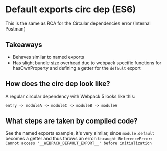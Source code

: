 # Default exports circ dep (ES6)

This is the same as RCA for the Circular dependencies error (Internal Postman)

## Takeaways

- Behaves similar to named exports
- Has slight bundle size overhead due to webpack specific functions for hasOwnProperty and defining a getter for the `default` export

## How does the circ dep look like?

A regular circular dependency with Webpack 5 looks like this:

```
entry -> moduleA -> moduleC -> moduleB -> moduleA
```

## What steps are taken by compiled code?

See the named exports example, it's very similar, since `module.default` becomes a getter and thus throws an error:
`Uncaught ReferenceError: Cannot access '__WEBPACK_DEFAULT_EXPORT__' before initialization`